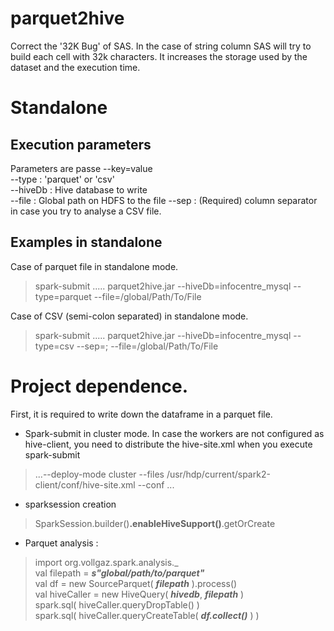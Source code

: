 # **parquet2hive**
Correct the '32K Bug' of SAS. In the case of string column SAS will try to build each cell with 32k characters.
It increases the storage used by the dataset and the execution time.

# Standalone
## **Execution parameters**
Parameters are passe  --key=value  \
--type : 'parquet' or 'csv'\
--hiveDb : Hive database to write\
--file : Global path on HDFS to the file
--sep : (Required) column separator in case you try to analyse a CSV file.

## **Examples in standalone**
Case of parquet file in standalone mode.
>spark-submit ..... parquet2hive.jar  --hiveDb=infocentre_mysql --type=parquet --file=/global/Path/To/File

Case of CSV (semi-colon separated) in standalone mode.
>spark-submit ..... parquet2hive.jar --hiveDb=infocentre_mysql --type=csv --sep=; --file=/global/Path/To/File

# **Project dependence.**
First, it is required to write down the dataframe in a parquet file.

- Spark-submit in cluster mode. In case the workers are not configured as hive-client, you need to distribute the hive-site.xml when you execute spark-submit
> ...--deploy-mode cluster --files /usr/hdp/current/spark2-client/conf/hive-site.xml --conf ...

- sparksession creation
> SparkSession.builder()**.enableHiveSupport()**.getOrCreate

- Parquet analysis : 
> import org.vollgaz.spark.analysis._ \
> val filepath = _**s"global/path/to/parquet"**_\
> val df = new SourceParquet( _**filepath**_ ).process()\
> val hiveCaller = new HiveQuery( _**hivedb**_, _**filepath**_ )\
> spark.sql( hiveCaller.queryDropTable() )\
> spark.sql( hiveCaller.queryCreateTable( _**df.collect()**_ ) )
